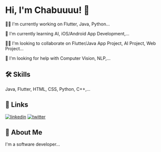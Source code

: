 
# Hi, I'm Chabuuuu! 👋


👩‍💻 I'm currently working on Flutter, Java, Python...

🧠 I'm currently learning AI, iOS/Android App Development,...

👯‍♀️ I'm looking to collaborate on Flutter/Java App Project, AI Project, Web Project...

🤔 I'm looking for help with Computer Vision, NLP,...


## 🛠 Skills
Java, Flutter, HTML, CSS, Python, C++,...


## 🔗 Links
[![linkedin](https://img.shields.io/badge/linkedin-0A66C2?style=for-the-badge&logo=linkedin&logoColor=white)](https://www.linkedin.com/mwlite/in/th%E1%BB%8Bnh-ph%C3%BA-5ba854260 )
[![twitter](https://img.shields.io/badge/twitter-1DA1F2?style=for-the-badge&logo=twitter&logoColor=white)](https://twitter.com/ChaBu1182432 )


## 🚀 About Me
I'm a software developer...

